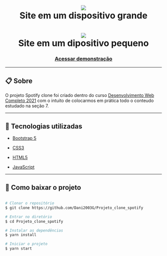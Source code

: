 <h1 align="center">
    <img src="gif/gif_spotify_pc.gif">
    <br>
    Site em um dispositivo grande
</h1>

<h1 align="center">
    <img src="gif/gif_spotify_celular.gif"> 
    <br>
    Site em um dipositivo pequeno
</h1>

<h3 align="center">
    <a href="https://portfoliodanielalmeida.000webhostapp.com/projetos_udemy/Projetos_Bootstrap_5/Projeto_Spotify/index.html">Acessar demonstração</a>
</h3>

---

## 📋 Sobre
O projeto Spotify clone foi criado dentro do curso [Desenvolvimento Web Completo 2021](https://www.udemy.com/course/web-completo/) com o intuito de colocarmos em prática todo o conteudo estudado na seção 7.

---

## 🚀 Tecnologias utilizadas

- [Bootstrap 5](https://getbootstrap.com/docs/5.0/getting-started/introduction/)

- [CSS3](https://www.w3schools.com/css/default.asp)

- [HTML5](https://www.w3schools.com/html/default.asp)

- [JavaScript](https://www.w3schools.com/js/default.asp)

---

## 📁 Como baixar o projeto

```bash

# Clonar o repositório
$ git clone https://github.com/Dani2003G/Projeto_clone_spotify

# Entrar no diretório
$ cd Projeto_clone_spotify

# Instalar as dependências
$ yarn install

# Iniciar o projeto
$ yarn start

```